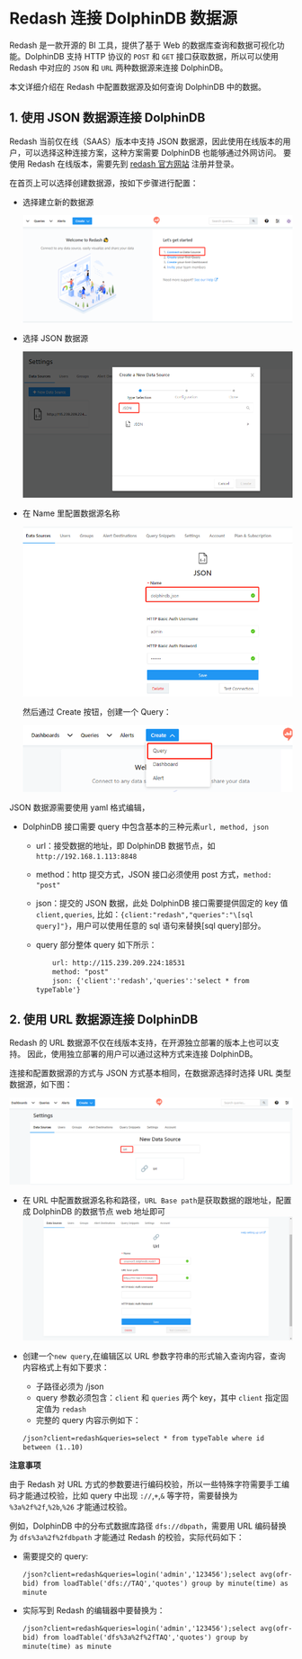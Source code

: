 # Redash 连接 DolphinDB 数据源

Redash 是一款开源的 BI 工具，提供了基于 Web 的数据库查询和数据可视化功能。DolphinDB 支持 HTTP 协议的 `POST` 和 `GET` 接口获取数据，所以可以使用 Redash 中对应的 `JSON` 和 `URL` 两种数据源来连接 DolphinDB。

本文详细介绍在 Redash 中配置数据源及如何查询 DolphinDB 中的数据。

## 1. 使用 JSON 数据源连接 DolphinDB

Redash 当前仅在线（SAAS）版本中支持 JSON 数据源，因此使用在线版本的用户，可以选择这种连接方案，这种方案需要 DolphinDB 也能够通过外网访问。
要使用 Redash 在线版本，需要先到 [redash 官方网站](https://redash.io) 注册并登录。

在首页上可以选择创建数据源，按如下步骤进行配置：

* 选择建立新的数据源

  ![image](images/redash/ds1.png)
* 选择 JSON 数据源

  ![image](images/redash/ds2.png)
* 在 Name 里配置数据源名称

  ![image](images/redash/ds8.png)

  然后通过 Create 按钮，创建一个 Query：

  ![image](images/redash/ds4.png)

JSON 数据源需要使用 yaml 格式编辑，

* DolphinDB 接口需要 query 中包含基本的三种元素`url, method, json`
  + url：接受数据的地址，即 DolphinDB 数据节点，如`http://192.168.1.113:8848`
  + method：http 提交方式，JSON 接口必须使用 post 方式，`method: "post"`
  + json：提交的 JSON 数据，此处 DolphinDB 接口需要提供固定的 key 值 `client,queries`, 比如：`{client:"redash","queries":"\[sql query]"}`，用户可以使用任意的 sql 语句来替换[sql query]部分。
  + query 部分整体 query 如下所示：

    ```
    	url: http://115.239.209.224:18531
    	method: "post"
    	json: {'client':'redash','queries':'select * from typeTable'}
    ```

## 2. 使用 URL 数据源连接 DolphinDB

Redash 的 URL 数据源不仅在线版本支持，在开源独立部署的版本上也可以支持。
因此，使用独立部署的用户可以通过这种方式来连接 DolphinDB。

连接和配置数据源的方式与 JSON 方式基本相同，在数据源选择时选择 URL 类型数据源，如下图：

![image](images/redash/ds5.png)

* 在 URL 中配置数据源名称和路径，`URL Base path`是获取数据的跟地址，配置成 DolphinDB 的数据节点 web 地址即可
  ![image](images/redash/ds6.png)
* 创建一个`new query`,在编辑区以 URL 参数字符串的形式输入查询内容，查询内容格式上有如下要求：

  + 子路径必须为 /json
  + query 参数必须包含：`client` 和 `queries` 两个 key，其中 `client` 指定固定值为 `redash`
  + 完整的 query 内容示例如下：

  ```
  /json?client=redash&queries=select * from typeTable where id between (1..10)
  ```

**注意事项**

由于 Redash 对 URL 方式的参数要进行编码校验，所以一些特殊字符需要手工编码才能通过校验，比如 query 中出现 `://`,`+`,`&` 等字符，需要替换为 `%3a%2f%2f`,`%2b`,`%26` 才能通过校验。

例如，DolphinDB 中的分布式数据库路径 `dfs://dbpath`，需要用 URL 编码替换为 `dfs%3a%2f%2fdbpath` 才能通过 Redash 的校验，实际代码如下：

* 需要提交的 query:

  ```
  /json?client=redash&queries=login('admin','123456');select avg(ofr-bid) from loadTable('dfs://TAQ','quotes') group by minute(time) as minute
  ```
* 实际写到 Redash 的编辑器中要替换为：

  ```
  /json?client=redash&queries=login('admin','123456');select avg(ofr-bid) from loadTable('dfs%3a%2f%2fTAQ','quotes') group by minute(time) as minute
  ```

